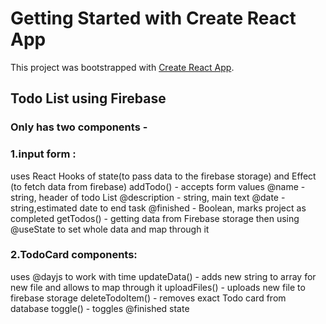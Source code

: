# Getting Started with Create React App

This project was bootstrapped with [Create React App](https://github.com/facebook/create-react-app).

## Todo List using Firebase
### Only has two components -
### 1.input form : 
uses React Hooks of state(to pass data to the firebase storage) and Effect (to fetch data from firebase)
addTodo() - accepts form values 
@name - string, header of todo List
@description - string, main text
@date - string,estimated date to end task
@finished - Boolean, marks project as completed
getTodos() - getting data from Firebase storage
then using @useState to set whole data and map through it 

### 2.TodoCard components:
uses @dayjs to work with time
updateData() - adds new string to array for new file and allows to map through it 
uploadFiles() - uploads new file to firebase storage
deleteTodoItem() - removes exact Todo card from database
toggle() - toggles @finished state



